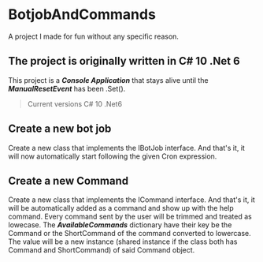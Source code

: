 # BotjobAndCommands
A project I made for fun without any specific reason.

## The project is originally written in C# 10 .Net 6
This project is a ***Console Application*** that stays alive until the ***ManualResetEvent*** has been .Set().
> Current versions
> C# 10 .Net6

## Create a new bot job
Create a new class that implements the IBotJob interface. And that's it, it will now automatically start following the given Cron expression.

## Create a new Command
Create a new class that implements the ICommand interface. And that's it, it will be automatically added as a command and show up with the help command.
Every command sent by the user will be trimmed and treated as lowecase. The ***AvailableCommands*** dictionary have their key be the Command or the ShortCommand 
of the command converted to lowercase. The value will be a new instance (shared instance if the class both has Command and ShortCommand) of said Command object.
